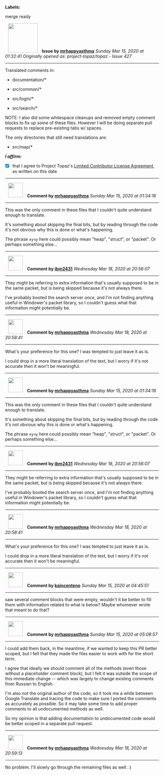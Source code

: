 **Labels:**

merge ready



<a href="https://github.com/mrhappyasthma"><img src="https://avatars0.githubusercontent.com/u/1547356?v=4" width="96" height="96" hspace="10"></img></a> **Issue by [mrhappyasthma](https://github.com/mrhappyasthma)**
_Sunday Mar 15, 2020 at 01:32:41_
_Originally opened as: project-topaz/topaz - Issue 427_

----

Translated comments in:

- documentation/*
- src/common/*
- src/login/*
- src/search/*

NOTE: I also did some whitespace cleanups and removed empty comment blocks to fix up some of these files. However I will be doing separate pull requests to replace pre-existing tabs w/ spaces.

The only directories that still need translations are:

- src/map/*

<!-- place 'x' mark between square [] brackets to affirm: -->
**_I affirm:_**
- [x] that I agree to Project Topaz's [Limited Contributor License Agreement](https://github.com/project-topaz/topaz/blob/master/CONTRIBUTOR_AGREEMENT.md), as written on this date


----
<a href="https://github.com/mrhappyasthma"><img src="https://avatars0.githubusercontent.com/u/1547356?v=4" width="48" height="48" hspace="10"></img></a> **Comment by [mrhappyasthma](https://github.com/mrhappyasthma)**
_Sunday Mar 15, 2020 at 01:34:16_

----

This was the only comment in these files that I couldn't quite understand enough to translate.

It's something about skipping the final bits, but by reading through the code it's not obvious why this is done or what's happening.

The phrase `кучу` here could possibly mean "heap", "struct", or "packet". Or perhaps something else...


----
<a href="https://github.com/ibm2431"><img src="https://avatars3.githubusercontent.com/u/13112942?v=4" width="48" height="48" hspace="10"></img></a> **Comment by [ibm2431](https://github.com/ibm2431)**
_Wednesday Mar 18, 2020 at 20:56:07_

----

They might be referring to extra information that's usually supposed to be in the same packet, but is being skipped because it's not always there.

I've probably booted the search server _once_, and I'm not finding anything useful in Windower's packet library, so I couldn't guess what that information might potentially be.


----
<a href="https://github.com/mrhappyasthma"><img src="https://avatars0.githubusercontent.com/u/1547356?v=4" width="48" height="48" hspace="10"></img></a> **Comment by [mrhappyasthma](https://github.com/mrhappyasthma)**
_Wednesday Mar 18, 2020 at 20:58:41_

----

What's your preference for this one? I was tempted to just leave it as is.

I could drop in a more literal translation of the text, but I worry if it's not accurate then it won't be meaningful.


----
<a href="https://github.com/mrhappyasthma"><img src="https://avatars0.githubusercontent.com/u/1547356?v=4" width="48" height="48" hspace="10"></img></a> **Comment by [mrhappyasthma](https://github.com/mrhappyasthma)**
_Sunday Mar 15, 2020 at 01:34:16_

----

This was the only comment in these files that I couldn't quite understand enough to translate.

It's something about skipping the final bits, but by reading through the code it's not obvious why this is done or what's happening.

The phrase `кучу` here could possibly mean "heap", "struct", or "packet". Or perhaps something else...


----
<a href="https://github.com/ibm2431"><img src="https://avatars3.githubusercontent.com/u/13112942?v=4" width="48" height="48" hspace="10"></img></a> **Comment by [ibm2431](https://github.com/ibm2431)**
_Wednesday Mar 18, 2020 at 20:56:07_

----

They might be referring to extra information that's usually supposed to be in the same packet, but is being skipped because it's not always there.

I've probably booted the search server _once_, and I'm not finding anything useful in Windower's packet library, so I couldn't guess what that information might potentially be.


----
<a href="https://github.com/mrhappyasthma"><img src="https://avatars0.githubusercontent.com/u/1547356?v=4" width="48" height="48" hspace="10"></img></a> **Comment by [mrhappyasthma](https://github.com/mrhappyasthma)**
_Wednesday Mar 18, 2020 at 20:58:41_

----

What's your preference for this one? I was tempted to just leave it as is.

I could drop in a more literal translation of the text, but I worry if it's not accurate then it won't be meaningful.


----
<a href="https://github.com/kaincenteno"><img src="https://avatars3.githubusercontent.com/u/26943220?v=4" width="48" height="48" hspace="10"></img></a> **Comment by [kaincenteno](https://github.com/kaincenteno)**
_Sunday Mar 15, 2020 at 04:45:51_

----

saw several comment blocks that were empty, wouldn't it be better to fill them with information related to what is below? Maybe whomever wrote that meant to do that?


----
<a href="https://github.com/mrhappyasthma"><img src="https://avatars0.githubusercontent.com/u/1547356?v=4" width="48" height="48" hspace="10"></img></a> **Comment by [mrhappyasthma](https://github.com/mrhappyasthma)**
_Sunday Mar 15, 2020 at 05:08:57_

----

I could add them back, in the meantime, if we wanted to keep this PR better scoped, but I felt that they made the files easier to work with for the short term.

I agree that ideally we should comment all of the methods (even those without a placeholder comment block), but I felt it was outside the scope of this immediate change -- which was largely to change existing comments from Russian to English.

I'm also not the original author of the code, so it took me a while between Google Translate and tracing the code to make sure I ported the comments as accurately as possible. So it may take some time to add proper comments to all undocumented methods as well.

So my opinion is that adding documentation to undocumented code would be better scoped in a separate pull request.


----
<a href="https://github.com/mrhappyasthma"><img src="https://avatars0.githubusercontent.com/u/1547356?v=4" width="48" height="48" hspace="10"></img></a> **Comment by [mrhappyasthma](https://github.com/mrhappyasthma)**
_Wednesday Mar 18, 2020 at 20:59:13_

----

No problem. I'll slowly go through the remaining files as well. :)
